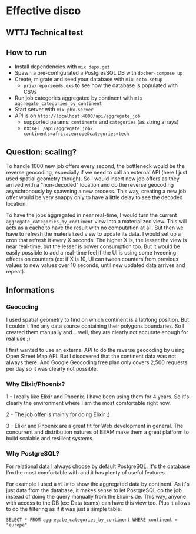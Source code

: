 # Effective disco

## WTTJ Technical test

## How to run

  * Install dependencies with `mix deps.get`
  * Spawn a pre-configurated a PostgresSQL DB with `docker-compose up`
  * Create, migrate and seed your database with `mix ecto.setup`
    * `priv/repo/seeds.exs` to see how the database is populated with CSVs
  * Run job categories aggregated by continent with `mix aggregate_categories_by_continent`
  * Start server with `mix phx.server`
  * API is on `http://localhost:4000/api/aggregate_job`
    * supported params: `continents` and `categories` (as string arrays)
    * ex: `GET /api/aggregate_job?continents=africa,europe&categories=tech`

## Question: scaling?

To handle 1000 new job offers every second, the bottleneck would be the reverse geocoding, especially if we need to call an external API (here I just used spatial geometry though). So I would insert new job offers as they arrived with a "non-decoded" location and do the reverse geocoding asynchronously by spawning a new process. This way, creating a new job offer would be very snappy only to have a little delay to see the decoded location.

To have the jobs aggregated in near real-time, I would turn the current `aggregate_categories_by_continent` view into a materialized view. This will acts as a cache to have the result with no computation at all. But then we have to refresh the materialized view to update its data. I would set up a cron that refresh it every X seconds. The higher X is, the lesser the view is near real-time, but the lesser is power consumption too. But it would be easily possible to add a real-time feel if the UI is using some tweening effects on counters (ex: if X is 10, UI can tween counters from previous values to new values over 10 seconds, until new updated data arrives and repeat).

## Informations

### Geocoding

I used spatial geometry to find on which continent is a lat/long position. But I couldn't find any data source containing their polygons boundaries. So I created them manually and... well, they are clearly not accurate enough for real use ;)

I first wanted to use an external API to do the reverse geocoding by using Open Street Map API. But I discovered that the continent data was not always there. And Google Geocoding free plan only covers 2,500 requests per day so it was clearly not possible.

### Why Elixir/Phoenix?

1 - I really like Elixir and Phoenix. I have been using them for 4 years. So it's clearly the environment where I am the most comfortable right now.

2 - The job offer is mainly for doing Elixir ;)

3 - Elixir and Phoenix are a great fit for Web development in general. The concurrent and distribution natures of BEAM make them a great platform to build scalable and resilient systems.

### Why PostgreSQL?

For relational data I always choose by default PostgreSQL. It's the database I'm the most comfortable with and it has plenty of useful features.

For example I used a `VIEW` to show the aggregated data by continent. As it's just data from the database, it makes sense to let PostgreSQL do the job instead of doing the query manually from the Elixir-side. This way, anyone with access to the DB (ex: Data teams) can have this view too. Plus it allows to do the filtering as if it was just a simple table:

`SELECT * FROM aggregate_categories_by_continent WHERE continent = "europe"`
